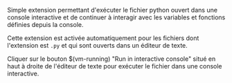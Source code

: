 Simple extension permettant d'exécuter le fichier python ouvert dans une console interactive et de continuer à interagir avec les variables et fonctions définies depuis la console.

Cette extension est activée automatiquement pour les fichiers dont l'extension est `.py` et qui sont ouverts dans un éditeur de texte.

Cliquer sur le bouton $(vm-running) "Run in interactive console" situé en haut à droite de l'éditeur de texte pour exécuter le fichier dans une console interactive.